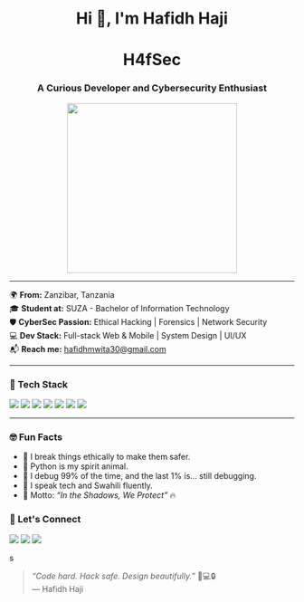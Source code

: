 <!-- profile README.md -->

<h1 align="center">Hi 👋, I'm Hafidh Haji</h1>
<h1 align="center">H4fSec</h1>
<h3 align="center">A Curious Developer and Cybersecurity Enthusiast </h3>

<p align="center">
  <img src="https://media.giphy.com/media/qgQUggAC3Pfv687qPC/giphy.gif" width="300" />
</p>

---

🌍 **From:** Zanzibar, Tanzania  
🎓 **Student at:** SUZA - Bachelor of Information Technology  
🛡️ **CyberSec Passion:** Ethical Hacking | Forensics | Network Security  
💻 **Dev Stack:** Full-stack Web & Mobile | System Design | UI/UX   
📬 **Reach me:** hafidhmwita30@gmail.com

---

### 🚀 Tech Stack
<p>
  <img src="https://img.shields.io/badge/Linux-FCC624?style=for-the-badge&logo=linux&logoColor=black" />
  <img src="https://img.shields.io/badge/Python-3776AB?style=for-the-badge&logo=python&logoColor=white" />
  <img src="https://img.shields.io/badge/Django-092E20?style=for-the-badge&logo=django&logoColor=white" />
  <img src="https://img.shields.io/badge/Node.js-339933?style=for-the-badge&logo=nodedotjs&logoColor=white" />
  <img src="https://img.shields.io/badge/MySQL-00758F?style=for-the-badge&logo=mysql&logoColor=white" />
  <img src="https://img.shields.io/badge/React-61DAFB?style=for-the-badge&logo=react&logoColor=black" />
  <img src="https://img.shields.io/badge/Bootstrap-563D7C?style=for-the-badge&logo=bootstrap&logoColor=white" />
</p>

---

### 🤓 Fun Facts

- 🔐 I break things ethically to make them safer.  
- 🐍 Python is my spirit animal.  
- 🧠 I debug 99% of the time, and the last 1% is… still debugging.  
- 💬 I speak tech and Swahili fluently.  
- 🎯 Motto: _“In the Shadows, We Protect”_ 🔥

### 🔗 Let's Connect

<p>
  <a href="mailto:hafidhmwita30@gmail.com"><img src="https://img.shields.io/badge/email-D14836?style=for-the-badge&logo=gmail&logoColor=white"/></a>
  <a href="https://github.com/hafidh-099"><img src="https://img.shields.io/badge/github-100000?style=for-the-badge&logo=github&logoColor=white"/></a>
  <a href="#"><img src="https://img.shields.io/badge/portfolio-coming soon-ff69b4?style=for-the-badge"/></a>
</p>s

> _“Code hard. Hack safe. Design beautifully.”_ 🎨💻🔒  
> — Hafidh Haji

